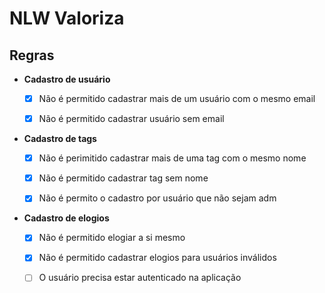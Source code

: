 # NLW Valoriza


## Regras

- **Cadastro de usuário**

    - [x] Não é permitido cadastrar mais de um usuário com o mesmo email
    
    - [x] Não é permitido cadastrar usuário sem email

- **Cadastro de tags**

    - [x] Não é perimitido cadastrar mais de uma tag com o mesmo nome
    
    - [x] Não é permitido cadastrar tag sem nome
    
    - [x] Não é permito o cadastro por usuário que não sejam adm

- **Cadastro de elogios**

    - [x] Não é permitido elogiar a si mesmo
    
    - [x] Não é permitido cadastrar elogios para usuários inválidos
    
    - [ ] O usuário precisa estar autenticado na aplicação
